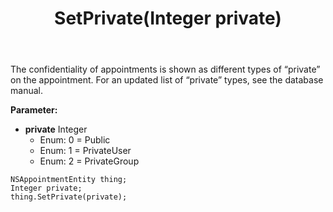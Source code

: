 ﻿---
uid: crmscript_ref_NSAppointmentEntity_SetPrivate
title: SetPrivate(Integer private)
intellisense: NSAppointmentEntity.SetPrivate
keywords: NSAppointmentEntity, GetPrivate
so.topic: reference
---

The confidentiality of appointments is shown as different types of “private” on the appointment. For an updated list of “private” types, see the database manual.

**Parameter:** 
 - **private** Integer
     - Enum: 0 = Public 
     - Enum: 1 = PrivateUser 
     - Enum: 2 = PrivateGroup 

```crmscript
NSAppointmentEntity thing;
Integer private;
thing.SetPrivate(private);
```

